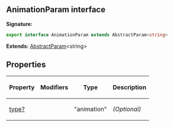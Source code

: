 
## AnimationParam interface

**Signature:**

```typescript
export interface AnimationParam extends AbstractParam<string> 
```
**Extends:** [AbstractParam](/reference/abstractparam.md)<!-- -->&lt;string&gt;

## Properties

<table><thead><tr><th>

Property


</th><th>

Modifiers


</th><th>

Type


</th><th>

Description


</th></tr></thead>
<tbody><tr><td>

[type?](/reference/animationparam/type.md)


</td><td>


</td><td>

"animation"


</td><td>

_(Optional)_


</td></tr>
</tbody></table>
